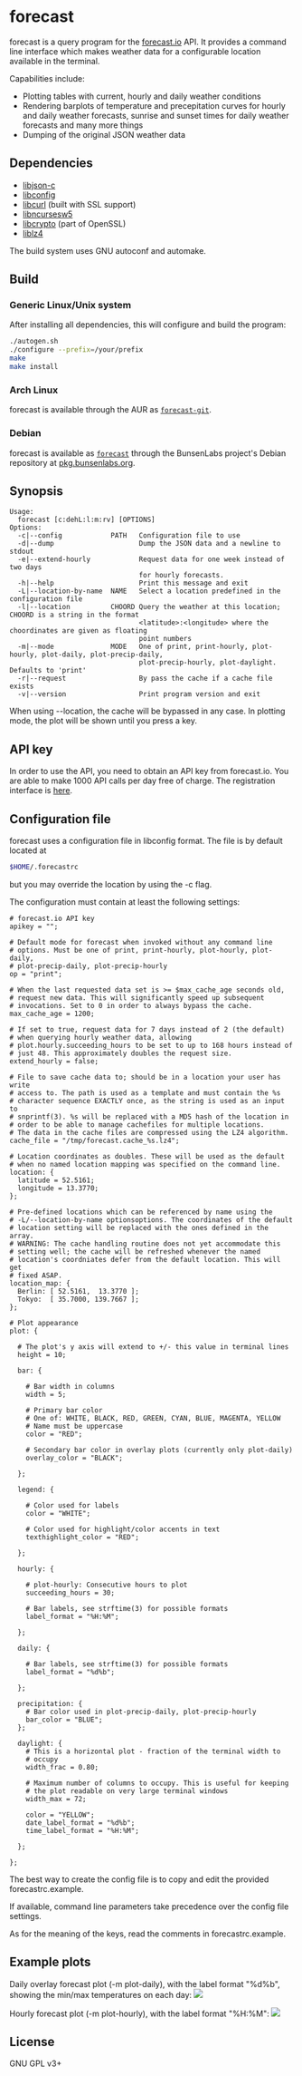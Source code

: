 # forecast

forecast is a query program for the [forecast.io](https://forecast.io)
API. It provides a command line interface which makes weather data for a
configurable location available in the terminal.

Capabilities include:

* Plotting tables with current, hourly and daily weather conditions
* Rendering barplots of temperature and precepitation curves for hourly
  and daily weather forecasts, sunrise and sunset times for daily
  weather forecasts and many more things
* Dumping of the original JSON weather data

## Dependencies

* [libjson-c](https://github.com/json-c/json-c)
* [libconfig](http://www.hyperrealm.com/libconfig/)
* [libcurl](http://curl.haxx.se/libcurl/) (built with SSL support)
* [libncursesw5](https://www.gnu.org/software/ncurses/)
* [libcrypto](https://www.openssl.org/docs/manmaster/crypto/crypto.html)
  (part of OpenSSL)
* [liblz4](https://github.com/Cyan4973/lz4)

The build system uses GNU autoconf and automake.

## Build

### Generic Linux/Unix system

After installing all dependencies, this will configure and build the
program:

```sh
./autogen.sh
./configure --prefix=/your/prefix
make
make install
```

### Arch Linux

forecast is available through the AUR as
[`forecast-git`](https://aur.archlinux.org/packages/forecast-git/).

### Debian

forecast is available as
[`forecast`](http://pkg.bunsenlabs.org/debian/pool/main/f/forecast/)
through the BunsenLabs project's Debian repository at
[pkg.bunsenlabs.org](http://pkg.bunsenlabs.org/).

## Synopsis

```
Usage:
  forecast [c:dehL:l:m:rv] [OPTIONS]
Options:
  -c|--config            PATH   Configuration file to use
  -d|--dump                     Dump the JSON data and a newline to stdout
  -e|--extend-hourly            Request data for one week instead of two days
                                for hourly forecasts.
  -h|--help                     Print this message and exit
  -L|--location-by-name  NAME   Select a location predefined in the configuration file
  -l|--location          CHOORD Query the weather at this location; CHOORD is a string in the format
                                <latitude>:<longitude> where the choordinates are given as floating
                                point numbers
  -m|--mode              MODE   One of print, print-hourly, plot-hourly, plot-daily, plot-precip-daily,
                                plot-precip-hourly, plot-daylight. Defaults to 'print'
  -r|--request                  By pass the cache if a cache file exists
  -v|--version                  Print program version and exit
```

When using --location, the cache will be bypassed in any case. In
plotting mode, the plot will be shown until you press a key.

## API key

In order to use the API, you need to obtain an API key from forecast.io.
You are able to make 1000 API calls per day free of charge. The
registration interface is [here](https://developer.forecast.io/).

## Configuration file

forecast uses a configuration file in libconfig format. The file is by
default located at
```sh
$HOME/.forecastrc
```
but you may override the location by using the -c flag.

The configuration must contain at least the following settings:

```
# forecast.io API key
apikey = "";

# Default mode for forecast when invoked without any command line
# options. Must be one of print, print-hourly, plot-hourly, plot-daily,
# plot-precip-daily, plot-precip-hourly
op = "print";

# When the last requested data set is >= $max_cache_age seconds old,
# request new data. This will significantly speed up subsequent
# invocations. Set to 0 in order to always bypass the cache.
max_cache_age = 1200;

# If set to true, request data for 7 days instead of 2 (the default)
# when querying hourly weather data, allowing
# plot.hourly.succeeding_hours to be set to up to 168 hours instead of
# just 48. This approximately doubles the request size.
extend_hourly = false;

# File to save cache data to; should be in a location your user has write
# access to. The path is used as a template and must contain the %s
# character sequence EXACTLY once, as the string is used as an input to
# snprintf(3). %s will be replaced with a MD5 hash of the location in
# order to be able to manage cachefiles for multiple locations.
# The data in the cache files are compressed using the LZ4 algorithm.
cache_file = "/tmp/forecast.cache_%s.lz4";

# Location coordinates as doubles. These will be used as the default
# when no named location mapping was specified on the command line.
location: {
  latitude = 52.5161;
  longitude = 13.3770;
};

# Pre-defined locations which can be referenced by name using the
# -L/--location-by-name optionsoptions. The coordinates of the default
# location setting will be replaced with the ones defined in the array.
# WARNING: The cache handling routine does not yet accommodate this
# setting well; the cache will be refreshed whenever the named
# location's coordniates defer from the default location. This will get
# fixed ASAP.
location_map: {
  Berlin: [ 52.5161,  13.3770 ];
  Tokyo:  [ 35.7000, 139.7667 ];
};

# Plot appearance
plot: {

  # The plot's y axis will extend to +/- this value in terminal lines
  height = 10;

  bar: {

    # Bar width in columns
    width = 5;

    # Primary bar color
    # One of: WHITE, BLACK, RED, GREEN, CYAN, BLUE, MAGENTA, YELLOW
    # Name must be uppercase
    color = "RED";

    # Secondary bar color in overlay plots (currently only plot-daily)
    overlay_color = "BLACK";

  };

  legend: {

    # Color used for labels
    color = "WHITE";

    # Color used for highlight/color accents in text
    texthighlight_color = "RED";

  };

  hourly: {

    # plot-hourly: Consecutive hours to plot
    succeeding_hours = 30;

    # Bar labels, see strftime(3) for possible formats
    label_format = "%H:%M";

  };

  daily: {

    # Bar labels, see strftime(3) for possible formats
    label_format = "%d%b";

  };

  precipitation: {
    # Bar color used in plot-precip-daily, plot-precip-hourly
    bar_color = "BLUE";
  };

  daylight: {
    # This is a horizontal plot - fraction of the terminal width to
    # occupy
    width_frac = 0.80;

    # Maximum number of columns to occupy. This is useful for keeping
    # the plot readable on very large terminal windows 
    width_max = 72;

    color = "YELLOW";
    date_label_format = "%d%b";
    time_label_format = "%H:%M";

  };

};
```

The best way to create the config file is to copy and edit the provided
forecastrc.example.

If available, command line parameters take precedence over the config
file settings.

As for the meaning of the keys, read the comments in forecastrc.example.

## Example plots


Daily overlay forecast plot (-m plot-daily), with the label format
"%d%b", showing the min/max temperatures on each day:
![](https://raw.githubusercontent.com/2ion/forecast/gh-pages/ex4.png)

Hourly forecast plot (-m plot-hourly), with the label format "%H:%M":
![](https://raw.githubusercontent.com/2ion/forecast/gh-pages/ex3.png)

## License

GNU GPL v3+
